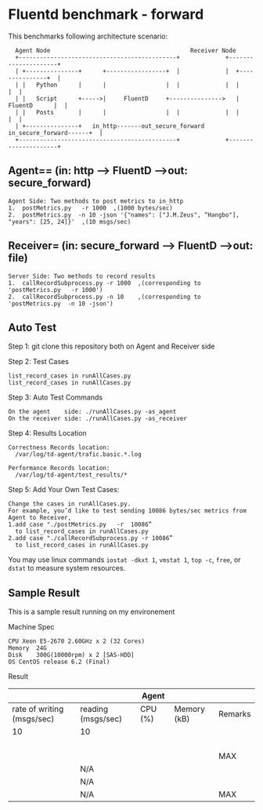# Fluentd benchmark - forward

This benchmarks following architecture scenario:

```
  Agent Node                                        Receiver Node
  +---------------------------------------------+             +---------------------+
  | +---------------+      +-----------------+  |             |  +---------------+  |
  | |  	Python 	    |      |                 |  |             |  |               |  |
  | |	Script      +----->|     FluentD     +--------------->   |  FluentD      |  |
  | |  	Posts	    |      |                 |  |             |  |               |  |
  | +---------------+   in_http-------out_secure_forward  in_secure_forward------+  |
  +---------------------------------------------+             +---------------------+
```

## Agent==  (in: http —> FluentD —>out: secure_forward)

```
Agent Side: Two methods to post metrics to in_http
1.  postMetrics.py   -r 1000  ,(1000 bytes/sec)
2.  postMetrics.py  -n 10 -json '{"names": ["J.M.Zeus", “Hangbo"], "years": [25, 24]}'  ,(10 msgs/sec)
```
## Receiver= (in: secure_forward —> FluentD —>out: file)
```
Server Side: Two methods to record results 
1.  callRecordSubprocess.py -r 1000  ,(corresponding to 'postMetrics.py   -r 1000')
2.  callRecordSubprocess.py -n 10    ,(corresponding to 'postMetrics.py  -n 10 -json')
```
## Auto Test

Step 1: git clone this repository both on Agent and Receiver side

Step 2: Test Cases
```
list_record_cases in runAllCases.py
list_record_cases in runAllCases.py
```
Step 3: Auto Test Commands
```
On the agent    side: ./runAllCases.py -as_agent
On the receiver side: ./runAllCases.py -as_receiver
```


Step 4: Results Location
```
Correctness Records location:
  /var/log/td-agent/trafic.basic.*.log

Performance Records location:
  /var/log/td-agent/test_results/*
```


Step 5: Add Your Own Test Cases:
```
Change the cases in runAllCases.py.
For example, you’d like to test sending 10086 bytes/sec metrics from Agent to Receiver,
1.add case "./postMetrics.py   -r  10086” 
  to list_record_cases in runAllCases.py
2.add case "./callRecordSubprocess.py -r 10086”
  to list_record_cases in runAllCases.py
```


You may use linux commands `iostat -dkxt 1`, `vmstat 1`, `top -c`, `free`, or `dstat` to measure system resources. 

## Sample Result

This is a sample result running on my environement


Machine Spec

```
CPU	Xeon E5-2670 2.60GHz x 2 (32 Cores)
Memory	24G
Disk	300G(10000rpm) x 2 [SAS-HDD]
OS CentOS release 6.2 (Final)
```

Result


|                             |                       | Agent   |             |         |
|-----------------------------|-----------------------|---------|-------------|---------|
| rate of writing (msgs/sec)  | reading (msgs/sec)    | CPU (%) | Memory (kB) | Remarks |
| 10                          | 10                    |         |             |         |
|                             |                       |         |             |         |
|                             |                       |         |             |         |
|                             |                       |         |             |         |
|                             |                       |         |             |         |
|                             |                       |         |             | MAX     |
|                             | N/A                   |         |             |         |
|                             | N/A                   |         |             |         |
|                             | N/A                   |         |             | MAX     |


